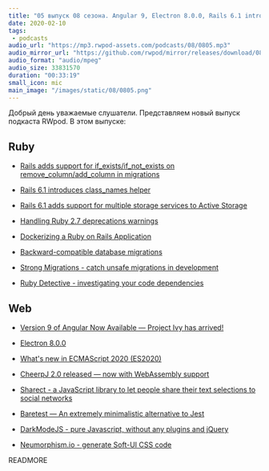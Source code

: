 ```yaml
---
title: "05 выпуск 08 сезона. Angular 9, Electron 8.0.0, Rails 6.1 introduces class_names helper, CheerpJ 2.0, Strong Migrations и прочее"
date: 2020-02-10
tags:
 - podcasts
audio_url: "https://mp3.rwpod-assets.com/podcasts/08/0805.mp3"
audio_mirror_url: "https://github.com/rwpod/mirror/releases/download/08.05/0805.mp3"
audio_format: "audio/mpeg"
audio_size: 33831570
duration: "00:33:19"
small_icon: mic
main_image: "/images/static/08/0805.png"
---
```


Добрый день уважаемые слушатели. Представляем новый выпуск подкаста RWpod. В этом выпуске:

## Ruby

 - [Rails adds support for if_exists/if_not_exists on remove_column/add_column in migrations](https://blog.saeloun.com/2020/02/10/rails-support-for-if_exists-if_not_exists-on-remove_column-add_column-in-migrations)
 - [Rails 6.1 introduces class_names helper](https://blog.bigbinary.com/2020/02/04/rails-6-1-introduces-class_names-helper.html)
 - [Rails 6.1 adds support for multiple storage services to Active Storage](https://blog.saeloun.com/2020/02/03/rails-allows-configure-service-for-attachments-to-activestorage)
 - [Handling Ruby 2.7 deprecations warnings](https://kukicola.io/posts/handling-ruby-27-deprecations-warnings)


 - [Dockerizing a Ruby on Rails Application](https://semaphoreci.com/community/tutorials/dockerizing-a-ruby-on-rails-application)
 - [Backward-compatible database migrations](https://withatwist.dev/backward-compatible-database-migrations.html)
 - [Strong Migrations - catch unsafe migrations in development](https://github.com/ankane/strong_migrations)
 - [Ruby Detective - investigating your code dependencies](https://github.com/victor-am/ruby_detective)

## Web

 - [Version 9 of Angular Now Available — Project Ivy has arrived!](https://blog.angular.io/version-9-of-angular-now-available-project-ivy-has-arrived-23c97b63cfa3)
 - [Electron 8.0.0](https://www.electronjs.org/blog/electron-8-0)
 - [What's new in ECMAScript 2020 (ES2020)](https://alligator.io/js/es2020/)


 - [CheerpJ 2.0 released — now with WebAssembly support](https://medium.com/leaningtech/cheerpj-2-0-released-381f6d03e4e)
 - [Sharect - a JavaScript library to let people share their text selections to social networks](https://estevanmaito.github.io/sharect/)
 - [Baretest — An extremely minimalistic alternative to Jest](https://volument.com/baretest)
 - [DarkModeJS - pure Javascript, without any plugins and jQuery](https://nickdeny.github.io/darkmode-js/)
 - [Neumorphism.io - generate Soft-UI CSS code](https://neumorphism.io/)

READMORE
